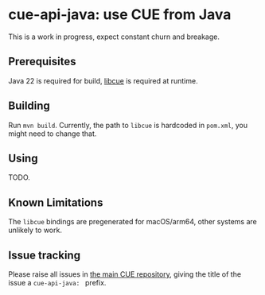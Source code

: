 # cue-api-java: use CUE from Java

This is a work in progress, expect constant churn and breakage.

## Prerequisites

Java 22 is required for build,
[libcue](https://github.com/cue-lang/libcue) is required at runtime.

## Building

Run `mvn build`.
Currently, the path to `libcue` is hardcoded in `pom.xml`,
you might need to change that.

## Using

TODO.

## Known Limitations

The `libcue` bindings are pregenerated for macOS/arm64,
other systems are unlikely to work.

## Issue tracking

Please raise all issues in
[the main CUE repository](https://github.com/cue-lang/cue/issues),
giving the title of the issue a `cue-api-java: ` prefix.

